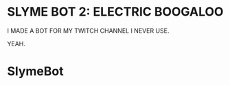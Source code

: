 # SLYME BOT 2: ELECTRIC BOOGALOO

I MADE A BOT FOR MY TWITCH CHANNEL I NEVER USE.

YEAH.
# SlymeBot

